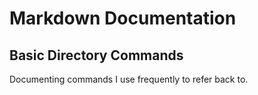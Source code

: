 # Markdown Documentation

## Basic Directory Commands

Documenting commands I use frequently to refer back to.
